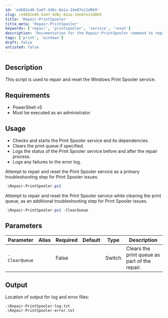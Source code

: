 ```yaml
---
id: 'e4682e46-5a47-4d8c-8a1a-24e87e11d0b9'
slug: /e4682e46-5a47-4d8c-8a1a-24e87e11d0b9
title: 'Repair-PrintSpooler'
title_meta: 'Repair-PrintSpooler'
keywords: ['repair', 'printspooler', 'service', 'reset']
description: 'Documentation for the Repair-PrintSpooler command to repair and reset the Windows Print Spooler service.'
tags: ['print', 'windows']
draft: false
unlisted: false
---
```


## Description
This script is used to repair and reset the Windows Print Spooler service.

## Requirements
- PowerShell v5
- Must be executed as an administrator

## Usage
- Checks and starts the Print Spooler service and its dependencies.
- Clears the print queue if specified.
- Logs the status of the Print Spooler service before and after the repair process.
- Logs any failures to the error log.

Attempt to repair and reset the Print Spooler service as a primary troubleshooting step for Print Spooler issues.

```powershell
.\Repair-PrintSpooler.ps1
```

Attempt to repair and reset the Print Spooler service while clearing the print queue, as an additional troubleshooting step for Print Spooler issues.

```powershell
.\Repair-PrintSpooler.ps1 -ClearQueue
```

## Parameters
| Parameter         | Alias | Required  | Default   | Type      | Description                                   |
| ----------------- | ----- | --------- | --------- | --------- | --------------------------------------------- |
| `-ClearQueue`     |       | False     |           | Switch    | Clears the print queue as part of the repair. |

## Output
Location of output for log and error files:

```
.\Repair-PrintSpooler-log.txt
.\Repair-PrintSpooler-error.txt
```


